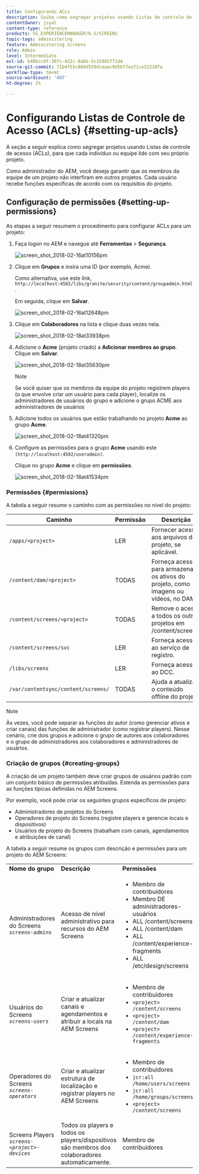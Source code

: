 ```yaml
---
title: Configurando ACLs
description: Saiba como segregar projetos usando Listas de controle de acesso (ACLs) para que cada indivíduo ou equipe lide com seu próprio projeto.
contentOwner: jsyal
content-type: reference
products: SG_EXPERIENCEMANAGER/6.5/SCREENS
topic-tags: administering
feature: Administering Screens
role: Admin
level: Intermediate
exl-id: b40bcc9f-307c-422c-8abb-5c15965772d4
source-git-commit: 71b4f55c860d559dceaac9d5bf7ea71ce52210fa
workflow-type: tm+mt
source-wordcount: '497'
ht-degree: 2%

---
```


# Configurando Listas de Controle de Acesso (ACLs) {#setting-up-acls}

A seção a seguir explica como segregar projetos usando Listas de controle de acesso (ACLs), para que cada indivíduo ou equipe lide com seu próprio projeto.

Como administrador do AEM, você deseja garantir que os membros da equipe de um projeto não interfiram em outros projetos. Cada usuário recebe funções específicas de acordo com os requisitos do projeto.

## Configuração de permissões {#setting-up-permissions}

As etapas a seguir resumem o procedimento para configurar ACLs para um projeto:

1. Faça logon no AEM e navegue até **Ferramentas** > **Segurança**.

   ![screen_shot_2018-02-16at10156pm](assets/screen_shot_2018-02-16at10156pm.png)

1. Clique em **Grupos** e insira uma ID (por exemplo, Acme).

   Como alternativa, use este link, `http://localhost:4502/libs/granite/security/content/groupadmin.html`.

   Em seguida, clique em **Salvar**.

   ![screen_shot_2018-02-16at12648pm](assets/screen_shot_2018-02-16at12648pm.png)

1. Clique em **Colaboradores** na lista e clique duas vezes nela.

   ![screen_shot_2018-02-18at33938pm](assets/screen_shot_2018-02-18at33938pm.png)

1. Adicione o **Acme** (projeto criado) a **Adicionar membros ao grupo**. Clique em **Salvar**.

   ![screen_shot_2018-02-18at35630pm](assets/screen_shot_2018-02-18at35630pm.png)

   >[!NOTE]
   >
   >Se você quiser que os membros da equipe do projeto registrem players (o que envolve criar um usuário para cada player), localize os administradores de usuários do grupo e adicione o grupo ACME aos administradores de usuários

1. Adicione todos os usuários que estão trabalhando no projeto **Acme** ao grupo **Acme**.

   ![screen_shot_2018-02-18at41320pm](assets/screen_shot_2018-02-18at41320pm.png)

1. Configure as permissões para o grupo **Acme** usando este `(http://localhost:4502/useradmin)`.

   Clique no grupo **Acme** e clique em **permissões**.

   ![screen_shot_2018-02-18at41534pm](assets/screen_shot_2018-02-18at41534pm.png)

### Permissões {#permissions}

A tabela a seguir resume o caminho com as permissões no nível do projeto:

| **Caminho** | **Permissão** | **Descrição** |
|---|---|---|
| `/apps/<project>` | LER | Fornecer acesso aos arquivos do projeto, se aplicável. |
| `/content/dam/<project>` | TODAS | Forneça acesso para armazenar os ativos do projeto, como imagens ou vídeos, no DAM. |
| `/content/screens/<project>` | TODAS | Remove o acesso a todos os outros projetos em /content/screens. |
| `/content/screens/svc` | LER | Forneça acesso ao serviço de registro. |
| `/libs/screens` | LER | Forneça acesso ao DCC. |
| `/var/contentsync/content/screens/` | TODAS | Ajuda a atualizar o conteúdo offline do projeto. |

>[!NOTE]
>
>Às vezes, você pode separar as funções do autor (como gerenciar ativos e criar canais) das funções de administrador (como registrar players). Nesse cenário, crie dois grupos e adicione o grupo de autores aos colaboradores e o grupo de administradores aos colaboradores e administradores de usuários.

### Criação de grupos {#creating-groups}

A criação de um projeto também deve criar grupos de usuários padrão com um conjunto básico de permissões atribuídas. Estenda as permissões para as funções típicas definidas no AEM Screens.

Por exemplo, você pode criar os seguintes grupos específicos de projeto:

* Administradores de projetos do Screens
* Operadores de projeto do Screens (registre players e gerencie locais e dispositivos)
* Usuários de projeto do Screens (trabalham com canais, agendamentos e atribuições de canal)

A tabela a seguir resume os grupos com descrição e permissões para um projeto do AEM Screens:

<table>
 <tbody>
  <tr>
   <td><strong>Nome do grupo</strong></td>
   <td><strong>Descrição</strong></td>
   <td><strong>Permissões</strong></td>
  </tr>
  <tr>
   <td>Administradores do Screens<br /> <em><code>screens-admins</code></em></td>
   <td>Acesso de nível administrativo para recursos do AEM Screens</td>
   <td>
    <ul>
     <li>Membro de contribuidores</li>
     <li>Membro DE administradores-usuários</li>
     <li>ALL /content/screens</li>
     <li>ALL /content/dam</li>
     <li>ALL /content/experience-fragments</li>
     <li>ALL /etc/design/screens</li>
    </ul> </td>
  </tr>
  <tr>
   <td>Usuários do Screens<br /> <em><code>screens-users</code></em></td>
   <td>Criar e atualizar canais e agendamentos e atribuir a locais na AEM Screens</td>
   <td>
    <ul>
     <li>Membro de contribuidores</li>
     <li><code>&lt;project&gt; /content/screens</code></li>
     <li><code>&lt;project&gt; /content/dam</code></li>
     <li><code>&lt;project&gt; /content/experience-fragments</code></li>
    </ul> </td>
  </tr>
  <tr>
   <td>Operadores do Screens<br /> <em><code>screens-operators</code></em></td>
   <td>Criar e atualizar estrutura de localização e registrar players no AEM Screens</td>
   <td>
    <ul>
     <li>Membro de contribuidores</li>
     <li><code>jcr:all /home/users/screens</code></li>
     <li><code>jcr:all /home/groups/screens</code></li>
     <li><code>&lt;project&gt; /content/screens</code></li>
    </ul> </td>
  </tr>
  <tr>
   <td>Screens Players<br /> <em><code>screens-&lt;project&gt;-devices</code></em></td>
   <td>Todos os players e todos os players/dispositivos são membros dos colaboradores automaticamente.</td>
   <td><p> Membro de contribuidores</p> </td>
  </tr>
 </tbody>
</table>
